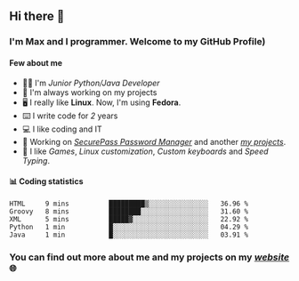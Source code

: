 ## Hi there 👋
### I'm Max and I programmer. Welcome to my GitHub Profile)

#### **Few about me**
- 👨‍💻 I'm _Junior Python/Java Developer_
- 📁 I'm always working on my projects
- 🖥️ I really like **Linux**. Now, I'm using **Fedora**.
- ⌨️ I write code for _2_ years
- 💻 I like coding and IT
- 📃 Working on *[SecurePass Password Manager](https://github.com/merive/SecurePass)* and another *[my projects](https://merive.herokuapp.com/projects)*.
- 👾 I like _Games_, _Linux customization_, _Custom keyboards_ and _Speed Typing_.

#### 📊 **Coding statistics**
<!--START_SECTION:waka-->
```text
HTML     9 mins          █████████▒░░░░░░░░░░░░░░░   36.96 % 
Groovy   8 mins          ████████░░░░░░░░░░░░░░░░░   31.60 % 
XML      5 mins          █████▓░░░░░░░░░░░░░░░░░░░   22.92 % 
Python   1 min           █░░░░░░░░░░░░░░░░░░░░░░░░   04.29 % 
Java     1 min           █░░░░░░░░░░░░░░░░░░░░░░░░   03.91 % 
```
<!--END_SECTION:waka-->

### **You can find out more about me and my projects on my _[website](https://merive.herokuapp.com/)_ 🌐**
